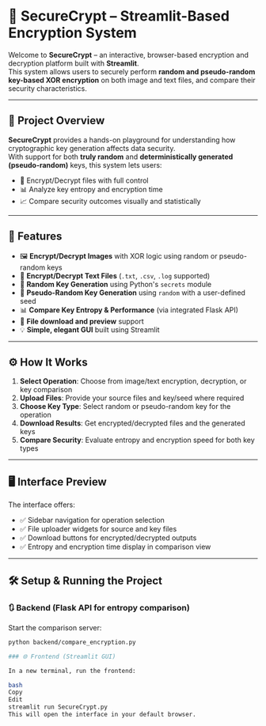 # 🔐 SecureCrypt – Streamlit-Based Encryption System

Welcome to **SecureCrypt** – an interactive, browser-based encryption and decryption platform built with **Streamlit**.  
This system allows users to securely perform **random and pseudo-random key-based XOR encryption** on both image and text files, and compare their security characteristics.

---

## 🚀 Project Overview

**SecureCrypt** provides a hands-on playground for understanding how cryptographic key generation affects data security.  
With support for both **truly random** and **deterministically generated (pseudo-random)** keys, this system lets users:

- 🔐 Encrypt/Decrypt files with full control  
- 📊 Analyze key entropy and encryption time  
- 📈 Compare security outcomes visually and statistically

---

## 🧠 Features

- 🖼 **Encrypt/Decrypt Images** with XOR logic using random or pseudo-random keys  
- 📄 **Encrypt/Decrypt Text Files** (`.txt`, `.csv`, `.log` supported)  
- 🎲 **Random Key Generation** using Python's `secrets` module  
- 🤖 **Pseudo-Random Key Generation** using `random` with a user-defined seed  
- 📊 **Compare Key Entropy & Performance** (via integrated Flask API)  
- 💾 **File download and preview** support  
- 💡 **Simple, elegant GUI** built using Streamlit  

---

## ⚙ How It Works

1. **Select Operation**: Choose from image/text encryption, decryption, or key comparison  
2. **Upload Files**: Provide your source files and key/seed where required  
3. **Choose Key Type**: Select random or pseudo-random key for the operation  
4. **Download Results**: Get encrypted/decrypted files and the generated keys  
5. **Compare Security**: Evaluate entropy and encryption speed for both key types  

---

## 🖥 Interface Preview

The interface offers:

- ✅ Sidebar navigation for operation selection  
- ✅ File uploader widgets for source and key files  
- ✅ Download buttons for encrypted/decrypted outputs  
- ✅ Entropy and encryption time display in comparison view  

---

## 🛠 Setup & Running the Project

### 🔃 Backend (Flask API for entropy comparison)

Start the comparison server:
```bash
python backend/compare_encryption.py

### 🌐 Frontend (Streamlit GUI)

In a new terminal, run the frontend:

bash
Copy
Edit
streamlit run SecureCrypt.py
This will open the interface in your default browser.